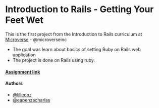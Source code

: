 # Introduction to Rails - Getting Your Feet Wet

This is the first project from the Introduction to Rails curriculum at [Microverse](https://www.microverse.org/) - @microverseinc
* The goal was learn about basics of setting Ruby on Rails web application
* The project is done on Rails using ruby.

#### [Assignment link](https://www.theodinproject.com/courses/ruby-on-rails/lessons/getting-your-feet-wet)  

#### Authors

* [@lilleonz](https://github.com/lilleonz)
* [@eapenzacharias](https://github.com/eapenzacharias)
